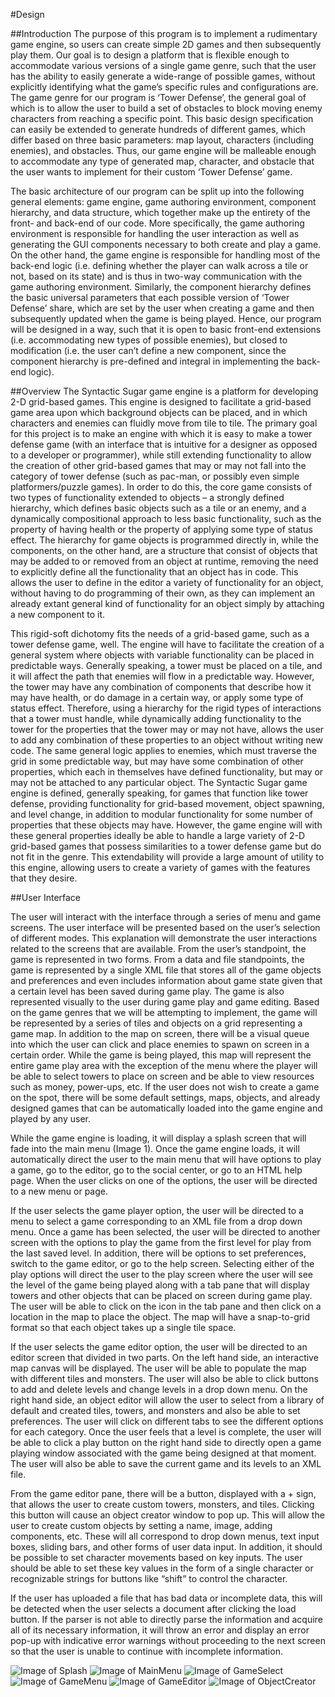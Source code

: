 #Design

##Introduction
The purpose of this program is to implement a rudimentary game engine, so users can create simple 2D games and then subsequently play them. Our goal is to design a platform that is flexible enough to accommodate various versions of a single game genre, such that the user has the ability to easily generate a wide-range of possible games, without explicitly identifying what the game’s specific rules and configurations are. The game genre for our program is ‘Tower Defense’, the general goal of which is to allow the user to build a set of obstacles to block moving enemy characters from reaching a specific point. This basic design specification can easily be extended to generate hundreds of different games, which differ based on three basic parameters: map layout, characters (including enemies), and obstacles. Thus, our game engine will be malleable enough to accommodate any type of generated map, character, and obstacle that the user wants to implement for their custom ‘Tower Defense’ game.

The basic architecture of our program can be split up into the following general elements: game engine, game authoring environment, component hierarchy, and data structure, which together make up the entirety of the front- and back-end of our code. More specifically, the game authoring environment is responsible for handling the user interaction as well as generating the GUI components necessary to both create and play a game. On the other hand, the game engine is responsible for handling most of the back-end logic (i.e. defining whether the player can walk across a tile or not, based on its state) and is thus in two-way communication with the game authoring environment. Similarly, the component hierarchy defines the basic universal parameters that each possible version of ‘Tower Defense’ share, which are set by the user when creating a game and then subsequently updated when the game is being played. Hence, our program will be designed in a way, such that it is open to basic front-end extensions (i.e. accommodating new types of possible enemies), but closed to modification (i.e. the user can’t define a new component, since the component hierarchy is pre-defined and integral in implementing the back-end logic). 

##Overview
The Syntactic Sugar game engine is a platform for developing 2-D grid-based games. This engine is designed to facilitate a grid-based game area upon which background objects can be placed, and in which characters and enemies can fluidly move from tile to tile. The primary goal for this project is to make an engine with which it is easy to make a tower defense game (with an interface that is intuitive for a designer as opposed to a developer or programmer), while still extending functionality to allow the creation of other grid-based games that may or may not fall into the category of tower defense (such as pac-man, or possibly even simple platformers/puzzle games).
In order to do this, the core game consists of two types of functionality extended to objects – a strongly defined hierarchy, which defines basic objects such as a tile or an enemy, and a dynamically compositional approach to less basic functionality, such as the property of having health or the property of applying some type of status effect. The hierarchy for game objects is programmed directly in, while the components, on the other hand, are a structure that consist of objects that may be added to or removed from an object at runtime, removing the need to explicitly define all the functionality that an object has in code. This allows the user to define in the editor a variety of functionality for an object, without having to do programming of their own, as they can implement an already extant general kind of functionality for an object simply by attaching a new component to it.

This rigid-soft dichotomy fits the needs of a grid-based game, such as a tower defense game, well. The engine will have to facilitate the creation of a general system where objects with variable functionality can be placed in predictable ways. Generally speaking, a tower must be placed on a tile, and it will affect the path that enemies will flow in a predictable way. However, the tower may have any combination of components that describe how it may have health, or do damage in a certain way, or apply some type of status effect. Therefore, using a hierarchy for the rigid types of interactions that a tower must handle, while dynamically adding functionality to the tower for the properties that the tower may or may not have, allows the user to add any combination of these properties to an object without writing new code. The same general logic applies to enemies, which must traverse the grid in some predictable way, but may have some combination of other properties, which each in themselves have defined functionality, but may or may not be attached to any particular object. 
The Syntactic Sugar game engine is defined, generally speaking, for games that function like tower defense, providing functionality for grid-based movement, object spawning, and level change, in addition to modular functionality for some number of properties that these objects may have. However, the game engine will with these general properties ideally be able to handle a large variety of 2-D grid-based games that possess similarities to a tower defense game but do not fit in the genre. This extendability will provide a large amount of utility to this engine, allowing users to create a variety of games with the features that they desire.

##User Interface

The user will interact with the interface through a series of menu and game screens. The user interface will be presented based on the user’s selection of different modes. This explanation will demonstrate the user interactions related to the screens that are available. From the user’s standpoint, the game is represented in two forms. From a data and file standpoints, the game is represented by a single XML file that stores all of the game objects and preferences and even includes information about game state given that a certain level has been saved during game play. The game is also represented visually to the user during game play and game editing. Based on the game genres that we will be attempting to implement, the game will be represented by a series of tiles and objects on a grid representing a game map. In addition to the map on screen, there will be a visual queue into which the user can click and place enemies to spawn on screen in a certain order. While the game is being played, this map will represent the entire game play area with the exception of the menu where the player will be able to select towers to place on screen and be able to view resources such as money, power-ups, etc. If the user does not wish to create a game on the spot, there will be some default settings, maps, objects, and already designed games that can be automatically loaded into the game engine and played by any user. 

While the game engine is loading, it will display a splash screen that will fade into the main menu (Image 1). Once the game engine loads, it will automatically direct the user to the main menu that will have options to play a game, go to the editor, go to the social center, or go to an HTML help page. When the user clicks on one of the options, the user will be directed to a new menu or page. 

If the user selects the game player option, the user will be directed to a menu to select a game corresponding to an XML file from a drop down menu. Once a game has been selected, the user will be directed to another screen with the options to play the game from the first level for play from the last saved level. In addition, there will be options to set preferences, switch to the game editor, or go to the help screen. Selecting either of the play options will direct the user to the play screen where the user will see the level of the game being played along with a tab pane that will display towers and other objects that can be placed on screen during game play. The user will be able to click on the icon in the tab pane and then click on a location in the map to place the object. The map will have a snap-to-grid format so that each object takes up a single tile space. 

If the user selects the game editor option, the user will be directed to an editor screen that divided in two parts. On the left hand side, an interactive map canvas will be displayed. The user will be able to populate the map with different tiles and monsters. The user will also be able to click buttons to add and delete levels and change levels in a drop down menu. On the right hand side, an object editor will allow the user to select from a library of default and created tiles, towers, and monsters and also be able to set preferences. The user will click on different tabs to see the different options for each category. Once the user feels that a level is complete, the user will be able to click a play button on the right hand side to directly open a game playing window associated with the game being designed at that moment. The user will also be able to save the current game and its levels to an XML file. 

From the game editor pane, there will be a button, displayed with a + sign,  that allows the user to create custom towers, monsters, and tiles. Clicking this button will cause an object creator window to pop up. This will allow the user to create custom objects by setting a name, image, adding components, etc. These will all correspond to drop down menus, text input boxes, sliding bars, and other forms of user data input. In addition, it should be possible to set character movements based on key inputs. The user should be able to set these key values in the form of a single character or recognizable strings for buttons like “shift” to control the character. 

If the user has uploaded a file that has bad data or incomplete data, this will be detected when the user selects a document after clicking the load button. If the parser is not able to directly parse the information and acquire all of its necessary information, it will throw an error and display an error pop-up with indicative error warnings without proceeding to the next screen so that the user is unable to continue with incomplete information. 

![Image of Splash](https://github.com/duke-compsci308-fall2015/voogasalad_SyntacticSugar/blob/master/DESIGN/Splash.png)
![Image of MainMenu](https://github.com/duke-compsci308-fall2015/voogasalad_SyntacticSugar/blob/master/DESIGN/MainMenu.png)
![Image of GameSelect](https://github.com/duke-compsci308-fall2015/voogasalad_SyntacticSugar/blob/master/DESIGN/GameSelect.png)
![Image of GameMenu](https://github.com/duke-compsci308-fall2015/voogasalad_SyntacticSugar/blob/master/DESIGN/GameMenu.png)
![Image of GameEditor](https://github.com/duke-compsci308-fall2015/voogasalad_SyntacticSugar/blob/master/DESIGN/GameEditor.png)
![Image of ObjectCreator](https://github.com/duke-compsci308-fall2015/voogasalad_SyntacticSugar/blob/master/DESIGN/ObjectCreator.png)

